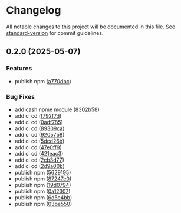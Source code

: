 # Changelog

All notable changes to this project will be documented in this file. See [standard-version](https://github.com/conventional-changelog/standard-version) for commit guidelines.

## 0.2.0 (2025-05-07)


### Features

* publish npm ([a770dbc](https://github.com/abricos000/ui-kit-antd/commit/a770dbcf90d46dad8e881dd6456fe422bc8bd159))


### Bug Fixes

* add cash npme module ([8302b58](https://github.com/abricos000/ui-kit-antd/commit/8302b580235525808297ca9d89db104c75739004))
* add ci cd ([f792f7d](https://github.com/abricos000/ui-kit-antd/commit/f792f7d1a0891fbe1dcd3511445b2a32fd093a29))
* add ci cd ([0adf785](https://github.com/abricos000/ui-kit-antd/commit/0adf785b88813ffc835c776fae69ad51d01c8442))
* add ci cd ([89309ca](https://github.com/abricos000/ui-kit-antd/commit/89309ca840b9c6e16ee17d7710a1d02b4a1f4a80))
* add ci cd ([92057b8](https://github.com/abricos000/ui-kit-antd/commit/92057b82d7d6e22dfb7070ca788c10edf6c47155))
* add ci cd ([5dcd26b](https://github.com/abricos000/ui-kit-antd/commit/5dcd26b9cad891e2e7ca13cb5315a8d7738f0945))
* add ci cd ([47e0ff9](https://github.com/abricos000/ui-kit-antd/commit/47e0ff9f74057ea178278fb07114a46c107d3660))
* add ci cd ([421eac3](https://github.com/abricos000/ui-kit-antd/commit/421eac3a7732d31bba99e237a44d9d2c8141f1e0))
* add ci cd ([2cb3d77](https://github.com/abricos000/ui-kit-antd/commit/2cb3d77a31b9194a05863cf9690735be28b7bfdb))
* add ci cd ([2d9a00b](https://github.com/abricos000/ui-kit-antd/commit/2d9a00b2b94e469a1b2afbd81be0c7982b30ff6f))
* publish npm ([5629195](https://github.com/abricos000/ui-kit-antd/commit/5629195ed619172192ea9f948a424d5dd0123957))
* publish npm ([87247e0](https://github.com/abricos000/ui-kit-antd/commit/87247e01dc0829ca9ebe2fb24931a9b8c74dfd4b))
* publish npm ([19d0794](https://github.com/abricos000/ui-kit-antd/commit/19d0794c3fd4a0c2904acf1b98c6b61731225fdc))
* publish npm ([0a12307](https://github.com/abricos000/ui-kit-antd/commit/0a1230743cdef388f33454147dbf3da6c807d4c8))
* publish npm ([6d5e4bb](https://github.com/abricos000/ui-kit-antd/commit/6d5e4bb3ea55c9a32f2c31b44937ffb8dc3f0857))
* publish npm ([03be550](https://github.com/abricos000/ui-kit-antd/commit/03be5501928aab340153fc1d65ccf878154f461c))
